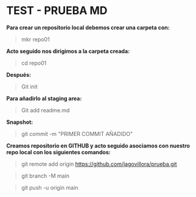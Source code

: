 # TEST - PRUEBA MD
**Para crear un repositorio local debemos crear una carpeta con:**

>mkr repo01

**Acto seguido nos dirigimos a la carpeta creada:**

>cd repo01

**Después:**

>Git init

**Para añadirlo al staging area:**

>Git add readme.md

**Snapshot:**
>git commit -m "PRIMER COMMIT AÑADIDO"

**Creamos repositorio en GITHUB y acto seguido asociamos con nuestro repo local con los siguientes comandos:**

>git remote add origin https://github.com/jagovillora/prueba.git

>git branch -M main

>git push -u origin main
